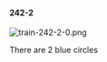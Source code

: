 #### 242-2
![train-242-2-0.png](https://github.com/lil-lab/nlvr/raw/master/nlvr/train/images/54/train-242-2-0.png "train-242-2-0.png")

There are 2 blue circles